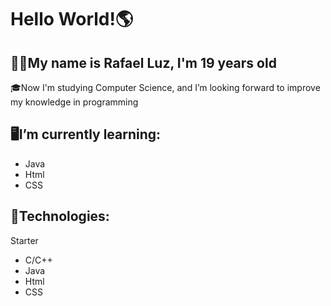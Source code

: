 <h1>Hello World!🌎</h1>
<h2>👨‍💻My name is Rafael Luz, I'm 19 years old</h2>
<p>🎓Now I'm studying Computer Science, and I’m looking forward to improve my knowledge in programming</p>
<h2>🖥️I’m currently learning: </h2>
<ul>
  <li>Java</li>
  <li>Html</li>
  <li>CSS</li>
 </ul>
 <h2>🤖Technologies: </h2>
 <p>Starter</p>
 <ul>
  <li>C/C++</li>
  <li>Java</li>
  <li>Html</li>
  <li>CSS</li>
 </ul>
